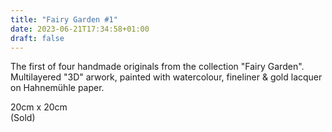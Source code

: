 ```yaml
---
title: "Fairy Garden #1"
date: 2023-06-21T17:34:58+01:00
draft: false
---
```


The first of four handmade originals from the collection "Fairy Garden". Multilayered "3D" arwork, painted with watercolour, fineliner & gold lacquer on Hahnemühle paper. 

20cm x 20cm\
(Sold)